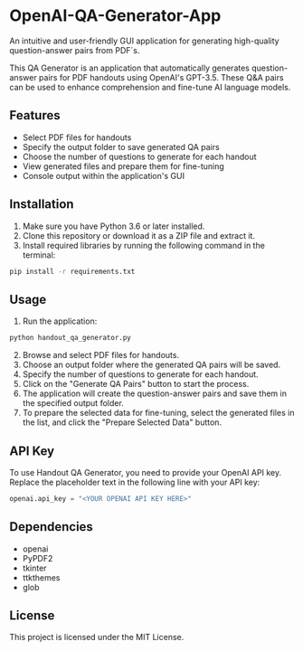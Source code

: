 # OpenAI-QA-Generator-App

An intuitive and user-friendly GUI application for generating high-quality question-answer pairs from PDF´s.


This QA Generator is an application that automatically generates question-answer pairs for PDF handouts using OpenAI's GPT-3.5. These Q&A pairs can be used to enhance comprehension and fine-tune AI language models.

## Features

- Select PDF files for handouts
- Specify the output folder to save generated QA pairs
- Choose the number of questions to generate for each handout
- View generated files and prepare them for fine-tuning
- Console output within the application's GUI

## Installation

1. Make sure you have Python 3.6 or later installed.
2. Clone this repository or download it as a ZIP file and extract it.
3. Install required libraries by running the following command in the terminal:

```bash
pip install -r requirements.txt
```

## Usage

1. Run the application:

```bash
python handout_qa_generator.py
```

2. Browse and select PDF files for handouts.
3. Choose an output folder where the generated QA pairs will be saved.
4. Specify the number of questions to generate for each handout.
5. Click on the "Generate QA Pairs" button to start the process.
6. The application will create the question-answer pairs and save them in the specified output folder.
7. To prepare the selected data for fine-tuning, select the generated files in the list, and click the "Prepare Selected Data" button.

## API Key

To use Handout QA Generator, you need to provide your OpenAI API key. Replace the placeholder text in the following line with your API key:

```python
openai.api_key = "<YOUR OPENAI API KEY HERE>"
```

## Dependencies

- openai
- PyPDF2
- tkinter
- ttkthemes
- glob

## License

This project is licensed under the MIT License.
